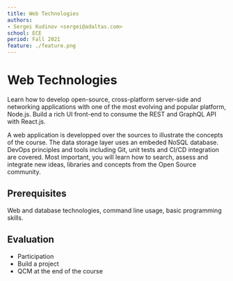```yaml
---
title: Web Technologies
authors:
- Sergei Kudinov <sergei@adaltas.com>
school: ECE
period: Fall 2021
feature: ./feature.png
---
```


# Web Technologies

Learn how to develop open-source, cross-platform server-side and networking applications with one of the most evolving and popular platform, Node.js. Build a rich UI front-end to consume the REST and GraphQL API with React.js.

A web application is developped over the sources to illustrate the concepts of the course. The data storage layer uses an embeded NoSQL database. DevOps principles and tools including Git, unit tests and CI/CD integration are covered. Most important, you will learn how to search, assess and integrate new ideas, libraries and concepts from the Open Source community.

## Prerequisites

Web and database technologies, command line usage, basic programming skills.

## Evaluation

* Participation
* Build a project
* QCM at the end of the course
